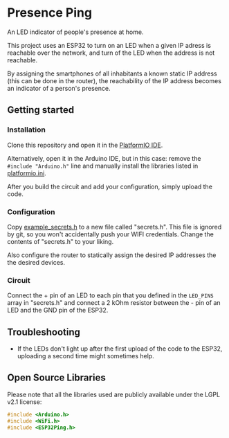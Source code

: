 # Presence Ping
An LED indicator of people's presence at home.

This project uses an ESP32 to turn on an LED when a given IP adress is reachable over the network, and turn of the LED when the address is not reachable.

By assigning the smartphones of all inhabitants a known static IP address (this can be done in the router), the reachability of the IP address becomes an indicator of a person's presence.

## Getting started
### Installation
Clone this repository and open it in the [PlatformIO IDE](https://platformio.org/platformio-ide). 

Alternatively, open it in the Arduino IDE, but in this case: remove the `#include "Arduino.h"` line and manually install the libraries listed in [platformio.ini](./platformio.ini).

After you build the circuit and add your configuration, simply upload the code.

### Configuration
Copy [example_secrets.h](./src/example_secrets.h) to a new file called "secrets.h". This file is ignored by git, so you won't accidentally push your WIFI credentials. Change the contents of "secrets.h" to your liking.

Also configure the router to statically assign the desired IP addresses the the desired devices. 

### Circuit
Connect the + pin of an LED to each pin that you defined in the `LED_PINS` array in "secrets.h" and connect a 2 kOhm resistor between the - pin of an LED and the GND pin of the ESP32.


## Troubleshooting
- If the LEDs don't light up after the first upload of the code to the ESP32, uploading a second time might sometimes help.

## Open Source Libraries
Please note that all the libraries used are publicly available under the LGPL v2.1 license:
``` C++
#include <Arduino.h>
#include <WiFi.h>
#include <ESP32Ping.h>
```